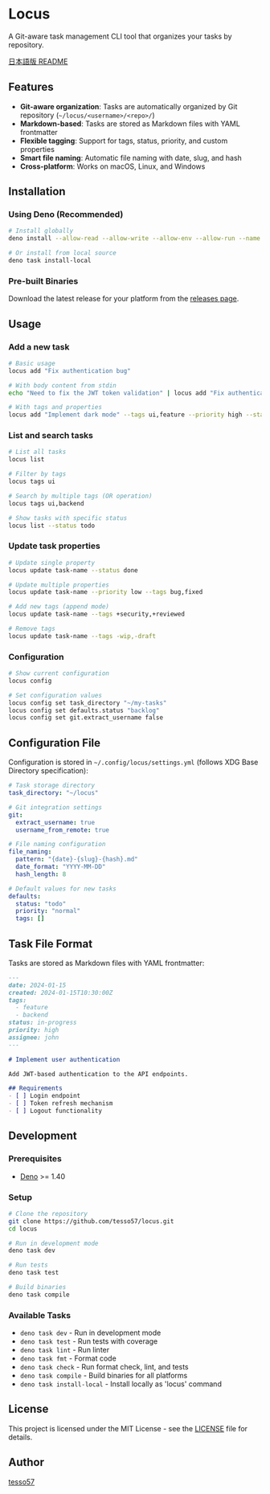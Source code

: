 # Locus

A Git-aware task management CLI tool that organizes your tasks by repository.

[日本語版 README](docs/README_ja.md)

## Features

- **Git-aware organization**: Tasks are automatically organized by Git repository (`~/locus/<username>/<repo>/`)
- **Markdown-based**: Tasks are stored as Markdown files with YAML frontmatter
- **Flexible tagging**: Support for tags, status, priority, and custom properties
- **Smart file naming**: Automatic file naming with date, slug, and hash
- **Cross-platform**: Works on macOS, Linux, and Windows

## Installation

### Using Deno (Recommended)

```bash
# Install globally
deno install --allow-read --allow-write --allow-env --allow-run --name locus https://deno.land/x/locus/src/cli.ts

# Or install from local source
deno task install-local
```

### Pre-built Binaries

Download the latest release for your platform from the [releases page](https://github.com/tesso57/locus/releases).

## Usage

### Add a new task

```bash
# Basic usage
locus add "Fix authentication bug"

# With body content from stdin
echo "Need to fix the JWT token validation" | locus add "Fix authentication bug" -

# With tags and properties
locus add "Implement dark mode" --tags ui,feature --priority high --status in-progress
```

### List and search tasks

```bash
# List all tasks
locus list

# Filter by tags
locus tags ui

# Search by multiple tags (OR operation)
locus tags ui,backend

# Show tasks with specific status
locus list --status todo
```

### Update task properties

```bash
# Update single property
locus update task-name --status done

# Update multiple properties
locus update task-name --priority low --tags bug,fixed

# Add new tags (append mode)
locus update task-name --tags +security,+reviewed

# Remove tags
locus update task-name --tags -wip,-draft
```

### Configuration

```bash
# Show current configuration
locus config

# Set configuration values
locus config set task_directory "~/my-tasks"
locus config set defaults.status "backlog"
locus config set git.extract_username false
```

## Configuration File

Configuration is stored in `~/.config/locus/settings.yml` (follows XDG Base Directory specification):

```yaml
# Task storage directory
task_directory: "~/locus"

# Git integration settings
git:
  extract_username: true
  username_from_remote: true

# File naming configuration
file_naming:
  pattern: "{date}-{slug}-{hash}.md"
  date_format: "YYYY-MM-DD"
  hash_length: 8

# Default values for new tasks
defaults:
  status: "todo"
  priority: "normal"
  tags: []
```

## Task File Format

Tasks are stored as Markdown files with YAML frontmatter:

```markdown
---
date: 2024-01-15
created: 2024-01-15T10:30:00Z
tags:
  - feature
  - backend
status: in-progress
priority: high
assignee: john
---

# Implement user authentication

Add JWT-based authentication to the API endpoints.

## Requirements
- [ ] Login endpoint
- [ ] Token refresh mechanism
- [ ] Logout functionality
```

## Development

### Prerequisites

- [Deno](https://deno.land/) >= 1.40

### Setup

```bash
# Clone the repository
git clone https://github.com/tesso57/locus.git
cd locus

# Run in development mode
deno task dev

# Run tests
deno task test

# Build binaries
deno task compile
```

### Available Tasks

- `deno task dev` - Run in development mode
- `deno task test` - Run tests with coverage
- `deno task lint` - Run linter
- `deno task fmt` - Format code
- `deno task check` - Run format check, lint, and tests
- `deno task compile` - Build binaries for all platforms
- `deno task install-local` - Install locally as 'locus' command

## License

This project is licensed under the MIT License - see the [LICENSE](LICENSE) file for details.

## Author

[tesso57](https://github.com/tesso57)